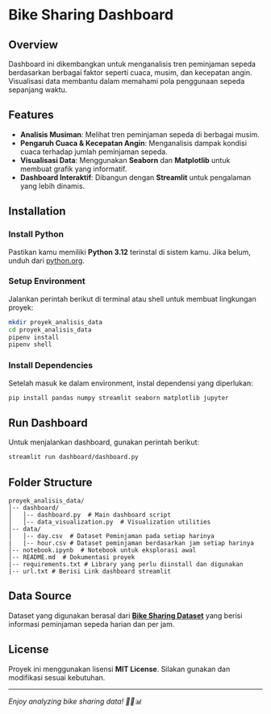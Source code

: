 # Bike Sharing Dashboard

## Overview

Dashboard ini dikembangkan untuk menganalisis tren peminjaman sepeda berdasarkan berbagai faktor seperti cuaca, musim, dan kecepatan angin. Visualisasi data membantu dalam memahami pola penggunaan sepeda sepanjang waktu.

## Features

- **Analisis Musiman**: Melihat tren peminjaman sepeda di berbagai musim.
- **Pengaruh Cuaca & Kecepatan Angin**: Menganalisis dampak kondisi cuaca terhadap jumlah peminjaman sepeda.
- **Visualisasi Data**: Menggunakan **Seaborn** dan **Matplotlib** untuk membuat grafik yang informatif.
- **Dashboard Interaktif**: Dibangun dengan **Streamlit** untuk pengalaman yang lebih dinamis.

## Installation

### Install Python

Pastikan kamu memiliki **Python 3.12** terinstal di sistem kamu. Jika belum, unduh dari [python.org](https://www.python.org/downloads/).

### Setup Environment

Jalankan perintah berikut di terminal atau shell untuk membuat lingkungan proyek:

```sh
mkdir proyek_analisis_data
cd proyek_analisis_data
pipenv install
pipenv shell
```

### Install Dependencies

Setelah masuk ke dalam environment, instal dependensi yang diperlukan:

```sh
pip install pandas numpy streamlit seaborn matplotlib jupyter
```

## Run Dashboard

Untuk menjalankan dashboard, gunakan perintah berikut:

```sh
streamlit run dashboard/dashboard.py
```

## Folder Structure

```
proyek_analisis_data/
│-- dashboard/
│   │-- dashboard.py  # Main dashboard script
│   │-- data_visualization.py  # Visualization utilities
│-- data/
│   │-- day.csv  # Dataset Peminjaman pada setiap harinya
|   |-- hour.csv # Dataset peminjaman berdasarkan jam setiap harinya
│-- notebook.ipynb  # Notebook untuk eksplorasi awal
│-- README.md  # Dokumentasi proyek
|-- requirements.txt # Library yang perlu diinstall dan digunakan
|-- url.txt # Berisi Link dashboard streamlit
```

## Data Source

Dataset yang digunakan berasal dari **[Bike Sharing Dataset](https://www.kaggle.com/datasets/lakshmi25npathi/bike-sharing-dataset)** yang berisi informasi peminjaman sepeda harian dan per jam.

## License

Proyek ini menggunakan lisensi **MIT License**. Silakan gunakan dan modifikasi sesuai kebutuhan.

---

_Enjoy analyzing bike sharing data! 🚴‍♂️📊_

